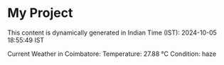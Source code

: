 # My Project

This content is dynamically generated in Indian Time (IST): 2024-10-05 18:55:49 IST


Current Weather in Coimbatore:
Temperature: 27.88 °C
Condition: haze
